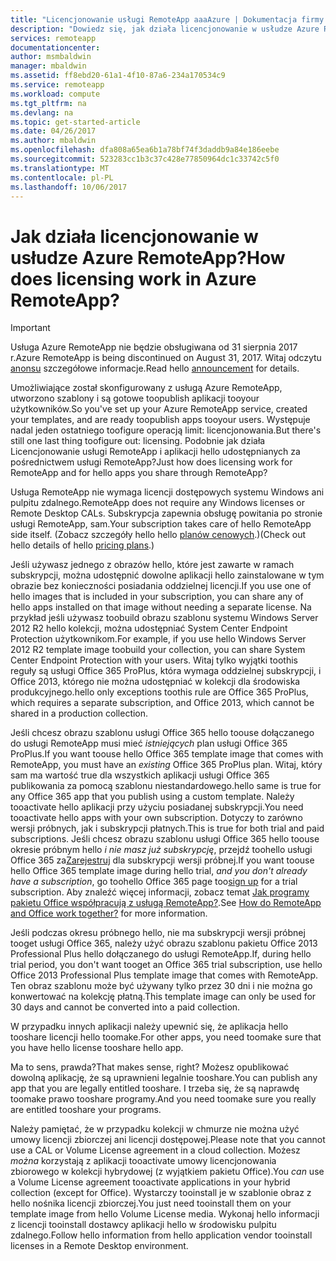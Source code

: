```yaml
---
title: "Licencjonowanie usługi RemoteApp aaaAzure | Dokumentacja firmy Microsoft"
description: "Dowiedz się, jak działa licencjonowanie w usłudze Azure RemoteApp."
services: remoteapp
documentationcenter: 
author: msmbaldwin
manager: mbaldwin
ms.assetid: ff8ebd20-61a1-4f10-87a6-234a170534c9
ms.service: remoteapp
ms.workload: compute
ms.tgt_pltfrm: na
ms.devlang: na
ms.topic: get-started-article
ms.date: 04/26/2017
ms.author: mbaldwin
ms.openlocfilehash: dfa808a65ea6b1a78bf74f3daddb9a84e186eebe
ms.sourcegitcommit: 523283cc1b3c37c428e77850964dc1c33742c5f0
ms.translationtype: MT
ms.contentlocale: pl-PL
ms.lasthandoff: 10/06/2017
---
```

# <a name="how-does-licensing-work-in-azure-remoteapp"></a><span data-ttu-id="ebcde-103">Jak działa licencjonowanie w usłudze Azure RemoteApp?</span><span class="sxs-lookup"><span data-stu-id="ebcde-103">How does licensing work in Azure RemoteApp?</span></span>
> [!IMPORTANT]
> <span data-ttu-id="ebcde-104">Usługa Azure RemoteApp nie będzie obsługiwana od 31 sierpnia 2017 r.</span><span class="sxs-lookup"><span data-stu-id="ebcde-104">Azure RemoteApp is being discontinued on August 31, 2017.</span></span> <span data-ttu-id="ebcde-105">Witaj odczytu [anonsu](https://go.microsoft.com/fwlink/?linkid=821148) szczegółowe informacje.</span><span class="sxs-lookup"><span data-stu-id="ebcde-105">Read hello [announcement](https://go.microsoft.com/fwlink/?linkid=821148) for details.</span></span>
> 
> 

<span data-ttu-id="ebcde-106">Umożliwiające został skonfigurowany z usługą Azure RemoteApp, utworzono szablony i są gotowe toopublish aplikacji tooyour użytkowników.</span><span class="sxs-lookup"><span data-stu-id="ebcde-106">So you've set up your Azure RemoteApp service, created your templates, and are ready toopublish apps tooyour users.</span></span> <span data-ttu-id="ebcde-107">Występuje nadal jeden ostatniego toofigure operacją limit: licencjonowania.</span><span class="sxs-lookup"><span data-stu-id="ebcde-107">But there's still one last thing toofigure out: licensing.</span></span> <span data-ttu-id="ebcde-108">Podobnie jak działa Licencjonowanie usługi RemoteApp i aplikacji hello udostępnianych za pośrednictwem usługi RemoteApp?</span><span class="sxs-lookup"><span data-stu-id="ebcde-108">Just how does licensing work for RemoteApp and for hello apps you share through RemoteApp?</span></span>

<span data-ttu-id="ebcde-109">Usługa RemoteApp nie wymaga licencji dostępowych systemu Windows ani pulpitu zdalnego.</span><span class="sxs-lookup"><span data-stu-id="ebcde-109">RemoteApp does not require any Windows licenses or Remote Desktop CALs.</span></span> <span data-ttu-id="ebcde-110">Subskrypcja zapewnia obsługę powitania po stronie usługi RemoteApp, sam.</span><span class="sxs-lookup"><span data-stu-id="ebcde-110">Your subscription takes care of hello RemoteApp side itself.</span></span> <span data-ttu-id="ebcde-111">(Zobacz szczegóły hello hello [planów cenowych](https://azure.microsoft.com/pricing/details/remoteapp).)</span><span class="sxs-lookup"><span data-stu-id="ebcde-111">(Check out hello details of hello [pricing plans](https://azure.microsoft.com/pricing/details/remoteapp).)</span></span>

<span data-ttu-id="ebcde-112">Jeśli używasz jednego z obrazów hello, które jest zawarte w ramach subskrypcji, można udostępnić dowolne aplikacji hello zainstalowane w tym obrazie bez konieczności posiadania oddzielnej licencji.</span><span class="sxs-lookup"><span data-stu-id="ebcde-112">If you use one of hello images that is included in your subscription, you can share any of hello apps installed on that image without needing a separate license.</span></span> <span data-ttu-id="ebcde-113">Na przykład jeśli używasz toobuild obrazu szablonu systemu Windows Server 2012 R2 hello kolekcji, można udostępniać System Center Endpoint Protection użytkownikom.</span><span class="sxs-lookup"><span data-stu-id="ebcde-113">For example, if you use hello Windows Server 2012 R2 template image toobuild your collection, you can share System Center Endpoint Protection with your users.</span></span> <span data-ttu-id="ebcde-114">Witaj tylko wyjątki toothis reguły są usługi Office 365 ProPlus, która wymaga oddzielnej subskrypcji, i Office 2013, którego nie można udostępniać w kolekcji dla środowiska produkcyjnego.</span><span class="sxs-lookup"><span data-stu-id="ebcde-114">hello only exceptions toothis rule are Office 365 ProPlus, which requires a separate subscription, and Office 2013, which cannot be shared in a production collection.</span></span>

<span data-ttu-id="ebcde-115">Jeśli chcesz obrazu szablonu usługi Office 365 hello toouse dołączanego do usługi RemoteApp musi mieć *istniejących* plan usługi Office 365 ProPlus.</span><span class="sxs-lookup"><span data-stu-id="ebcde-115">If you want toouse hello Office 365 template image that comes with RemoteApp, you must have an *existing* Office 365 ProPlus plan.</span></span> <span data-ttu-id="ebcde-116">Witaj, który sam ma wartość true dla wszystkich aplikacji usługi Office 365 publikowania za pomocą szablonu niestandardowego.</span><span class="sxs-lookup"><span data-stu-id="ebcde-116">hello same is true for any Office 365 app that you publish using a custom template.</span></span> <span data-ttu-id="ebcde-117">Należy tooactivate hello aplikacji przy użyciu posiadanej subskrypcji.</span><span class="sxs-lookup"><span data-stu-id="ebcde-117">You need tooactivate hello apps with your own subscription.</span></span> <span data-ttu-id="ebcde-118">Dotyczy to zarówno wersji próbnych, jak i subskrypcji płatnych.</span><span class="sxs-lookup"><span data-stu-id="ebcde-118">This is true for both trial and paid subscriptions.</span></span> <span data-ttu-id="ebcde-119">Jeśli chcesz obrazu szablonu usługi Office 365 hello toouse okresie próbnym hello *i nie masz już subskrypcję*, przejdź toohello usługi Office 365 za[Zarejestruj](https://go.microsoft.com/fwlink/p/?LinkID=403802) dla subskrypcji wersji próbnej.</span><span class="sxs-lookup"><span data-stu-id="ebcde-119">If you want toouse hello Office 365 template image during hello trial, *and you don't already have a subscription*, go toohello Office 365 page too[sign up](https://go.microsoft.com/fwlink/p/?LinkID=403802) for a trial subscription.</span></span> <span data-ttu-id="ebcde-120">Aby znaleźć więcej informacji, zobacz temat [Jak programy pakietu Office współpracują z usługą RemoteApp?](remoteapp-o365.md).</span><span class="sxs-lookup"><span data-stu-id="ebcde-120">See [How do RemoteApp and Office work together?](remoteapp-o365.md) for more information.</span></span>

<span data-ttu-id="ebcde-121">Jeśli podczas okresu próbnego hello, nie ma subskrypcji wersji próbnej tooget usługi Office 365, należy użyć obrazu szablonu pakietu Office 2013 Professional Plus hello dołączanego do usługi RemoteApp.</span><span class="sxs-lookup"><span data-stu-id="ebcde-121">If, during hello trial period, you don't want tooget an Office 365 trial subscription, use hello Office 2013 Professional Plus template image that comes with RemoteApp.</span></span> <span data-ttu-id="ebcde-122">Ten obraz szablonu może być używany tylko przez 30 dni i nie można go konwertować na kolekcję płatną.</span><span class="sxs-lookup"><span data-stu-id="ebcde-122">This template image can only be used for 30 days and cannot be converted into a paid collection.</span></span>

<span data-ttu-id="ebcde-123">W przypadku innych aplikacji należy upewnić się, że aplikacja hello tooshare licencji hello toomake.</span><span class="sxs-lookup"><span data-stu-id="ebcde-123">For other apps, you need toomake sure that you have hello license tooshare hello app.</span></span>

<span data-ttu-id="ebcde-124">Ma to sens, prawda?</span><span class="sxs-lookup"><span data-stu-id="ebcde-124">That makes sense, right?</span></span> <span data-ttu-id="ebcde-125">Możesz opublikować dowolną aplikację, że są uprawnieni legalnie tooshare.</span><span class="sxs-lookup"><span data-stu-id="ebcde-125">You can publish any app that you are legally entitled tooshare.</span></span> <span data-ttu-id="ebcde-126">I trzeba się, że są naprawdę toomake prawo tooshare programy.</span><span class="sxs-lookup"><span data-stu-id="ebcde-126">And you need toomake sure you really are entitled tooshare your programs.</span></span>

<span data-ttu-id="ebcde-127">Należy pamiętać, że w przypadku kolekcji w chmurze nie można użyć umowy licencji zbiorczej ani licencji dostępowej.</span><span class="sxs-lookup"><span data-stu-id="ebcde-127">Please note that you cannot use a CAL or Volume License agreement in a cloud collection.</span></span> <span data-ttu-id="ebcde-128">Możesz *można* korzystają z aplikacji tooactivate umowy licencjonowania zbiorowego w kolekcji hybrydowej (z wyjątkiem pakietu Office).</span><span class="sxs-lookup"><span data-stu-id="ebcde-128">You *can* use a Volume License agreement tooactivate applications in your hybrid collection (except for Office).</span></span> <span data-ttu-id="ebcde-129">Wystarczy tooinstall je w szablonie obraz z hello nośnika licencji zbiorczej.</span><span class="sxs-lookup"><span data-stu-id="ebcde-129">You just need tooinstall them on your template image from hello Volume License media.</span></span> <span data-ttu-id="ebcde-130">Wykonaj hello informacji z licencji tooinstall dostawcy aplikacji hello w środowisku pulpitu zdalnego.</span><span class="sxs-lookup"><span data-stu-id="ebcde-130">Follow hello information from hello application vendor tooinstall licenses in a Remote Desktop environment.</span></span>

